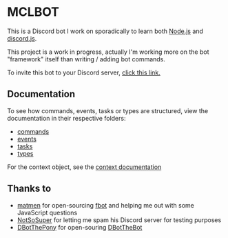 # MCLBOT

This is a Discord bot I work on sporadically to learn both [Node.js](http://nodejs.org) and [discord.js](https://github.com/hydrabolt/discord.js).

This project is a work in progress, actually I'm working more on the bot "framework" itself than writing / adding bot commands.

To invite this bot to your Discord server, [click this link.](https://discordapp.com/oauth2/authorize?client_id=249732355030384641&scope=bot&permissions=8)

## Documentation

To see how commands, events, tasks or types are structured, view the documentation in their respective folders:

- [commands](commands/README.md)
- [events](events/README.md)
- [tasks](tasks/README.md)
- [types](types/README.md)

For the context object, see the [context documentation](context.md)

## Thanks to

- [matmen](https://github.com/matmen) for open-sourcing [fbot](https://github.com/matmen/fbot) and helping me out with some JavaScript questions
- [NotSoSuper](https://github.com/NotSoSuper) for letting me spam his Discord server for testing purposes
- [DBotThePony](https://github.com/roboderpy) for open-souring [DBotTheBot](https://git.dbot.serealia.ca/dbot/NotDBot)
